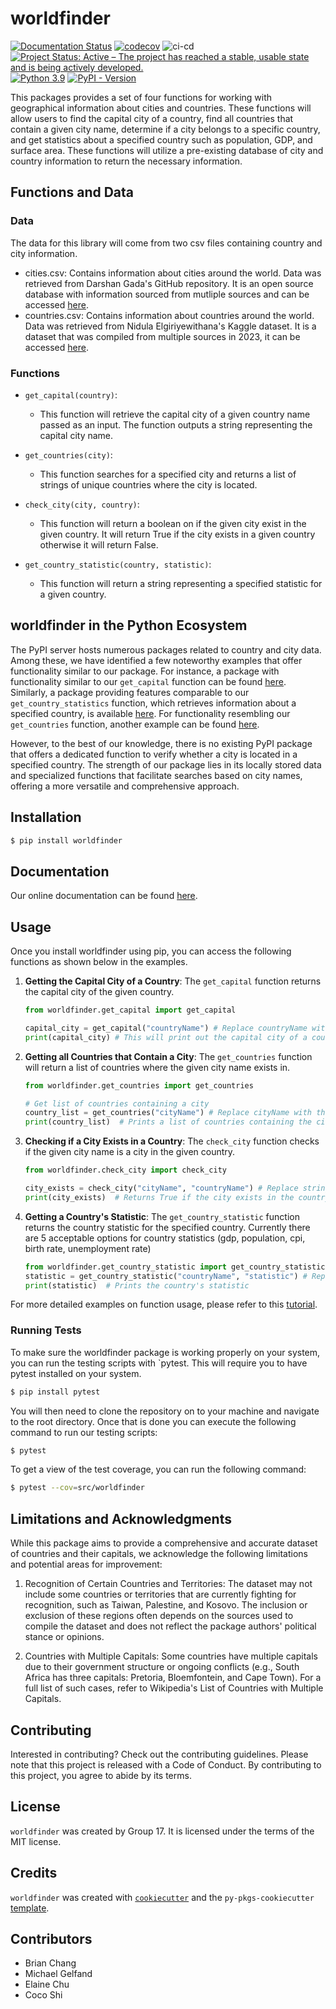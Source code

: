 # worldfinder

[![Documentation Status](https://readthedocs.org/projects/worldfinder/badge/?version=latest)](https://worldfinder.readthedocs.io/en/latest/?badge=latest)
[![codecov](https://codecov.io/gh/UBC-MDS/DSCI524-2425-17-worldfinder/graph/badge.svg?token=ACTS1cZ33z)](https://codecov.io/gh/UBC-MDS/DSCI524-2425-17-worldfinder)
![ci-cd](https://github.com/UBC-MDS/DSCI524-2425-17-worldfinder/actions/workflows/ci-cd.yml/badge.svg)
[![Project Status: Active – The project has reached a stable, usable state and is being actively developed.](https://www.repostatus.org/badges/latest/active.svg)](https://www.repostatus.org/#active)
[![Python 3.9](https://img.shields.io/badge/python-3.9-blue.svg)](https://www.python.org/downloads/release/python-390/)
[![PyPI - Version](https://img.shields.io/pypi/v/worldfinder)](https://pypi.org/project/worldfinder/)


This packages provides a set of four functions for working with geographical information about cities and countries. These functions will allow users to find the capital city of a country, find all countries that contain a given city name, determine if a city belongs to a specific country, and get statistics about a specified country such as population, GDP, and surface area. These functions will utilize a pre-existing database of city and country information to return the necessary information. 

## Functions and Data

### Data
The data for this library will come from two csv files containing country and city information.

- cities.csv: Contains information about cities around the world. Data was retrieved from Darshan Gada's GitHub repository. It is an open source database with information sourced from mutliple sources and can be accessed [here](https://github.com/dr5hn/countries-states-cities-database).
- countries.csv: Contains information about countries around the world. Data was retrieved from Nidula Elgiriyewithana's Kaggle dataset. It is a dataset that was compiled from multiple sources in 2023, it can be accessed [here](https://www.kaggle.com/datasets/nelgiriyewithana/countries-of-the-world-2023).

### Functions
- `get_capital(country)`:
    - This function will retrieve the capital city of a given country name passed as an input. The function outputs a string representing the capital city name.

- `get_countries(city)`:
    - This function searches for a specified city and returns a list of strings of unique countries where the city is located.

- `check_city(city, country)`:
    - This function will return a boolean on if the given city exist in the given country. It will return True if the city exists in a given country otherwise it will return False.

- `get_country_statistic(country, statistic)`:
    - This function will return a string representing a specified statistic for a given country.

## worldfinder in the Python Ecosystem
The PyPI server hosts numerous packages related to country and city data. Among these, we have identified a few noteworthy examples that offer functionality similar to our package. For instance, a package with functionality similar to our `get_capital` function can be found [here](https://pypi.org/project/country-capitals/). Similarly, a package providing features comparable to our `get_country_statistics` function, which retrieves information about a specified country, is available [here](https://pypi.org/project/Countrydetails/). For functionality resembling our `get_countries` function, another example can be found [here](https://pypi.org/project/geopy/).

However, to the best of our knowledge, there is no existing PyPI package that offers a dedicated function to verify whether a city is located in a specified country. The strength of our package lies in its locally stored data and specialized functions that facilitate searches based on city names, offering a more versatile and comprehensive approach.

## Installation

```bash
$ pip install worldfinder
```

## Documentation

Our online documentation can be found [here](https://worldfinder.readthedocs.io/en/latest/?badge=latest).

## Usage

Once you install worldfinder using pip, you can access the following functions as shown below in the examples.

1. **Getting the Capital City of a Country**:
   The `get_capital` function returns the capital city of the given country.

   ```python
   from worldfinder.get_capital import get_capital

   capital_city = get_capital("countryName") # Replace countryName with the actual country name
   print(capital_city) # This will print out the capital city of a country
   ```

2. **Getting all Countries that Contain a City**:
   The `get_countries` function will return a list of countries where the given city name exists in.

   ```python
   from worldfinder.get_countries import get_countries

   # Get list of countries containing a city
   country_list = get_countries("cityName") # Replace cityName with the actual city name
   print(country_list)  # Prints a list of countries containing the city
   ```

3. **Checking if a City Exists in a Country**:
   The `check_city` function checks if the given city name is a city in the given country.

   ```python
   from worldfinder.check_city import check_city

   city_exists = check_city("cityName", "countryName") # Replace strings with actual values
   print(city_exists)  # Returns True if the city exists in the country otherwise False
   ```

4. **Getting a Country's Statistic**:
   The `get_country_statistic` function returns the country statistic for the specified country. Currently there are 5 acceptable options for country statistics (gdp, population, cpi, birth rate, unemployment rate)

   ```python
   from worldfinder.get_country_statistic import get_country_statistic
   statistic = get_country_statistic("countryName", "statistic") # Replace strings with actual values
   print(statistic)  # Prints the country's statistic
   ```
For more detailed examples on function usage, please refer to this [tutorial](https://worldfinder.readthedocs.io/en/latest/example.html).

### Running Tests

To make sure the worldfinder package is working properly on your system, you can run the testing scripts with `pytest. This will require you to have pytest installed on your system.

```bash
$ pip install pytest
```

You will then need to clone the repository on to your machine and navigate to the root directory. Once that is done you can execute the following command to run our testing scripts:

```bash
$ pytest
```

To get a view of the test coverage, you can run the following command:

```bash
$ pytest --cov=src/worldfinder
```

## Limitations and Acknowledgments
While this package aims to provide a comprehensive and accurate dataset of countries and their capitals, we acknowledge the following limitations and potential areas for improvement:

1. Recognition of Certain Countries and Territories: The dataset may not include some countries or territories that are currently fighting for recognition, such as Taiwan, Palestine, and Kosovo. The inclusion or exclusion of these regions often depends on the sources used to compile the dataset and does not reflect the package authors' political stance or opinions.

2. Countries with Multiple Capitals: Some countries have multiple capitals due to their government structure or ongoing conflicts (e.g., South Africa has three capitals: Pretoria, Bloemfontein, and Cape Town). For a full list of such cases, refer to Wikipedia's List of Countries with Multiple Capitals.


## Contributing

Interested in contributing? Check out the contributing guidelines. Please note that this project is released with a Code of Conduct. By contributing to this project, you agree to abide by its terms.

## License

`worldfinder` was created by Group 17. It is licensed under the terms of the MIT license.

## Credits

`worldfinder` was created with [`cookiecutter`](https://cookiecutter.readthedocs.io/en/latest/) and the `py-pkgs-cookiecutter` [template](https://github.com/py-pkgs/py-pkgs-cookiecutter).

## Contributors
- Brian Chang
- Michael Gelfand 
- Elaine Chu
- Coco Shi
